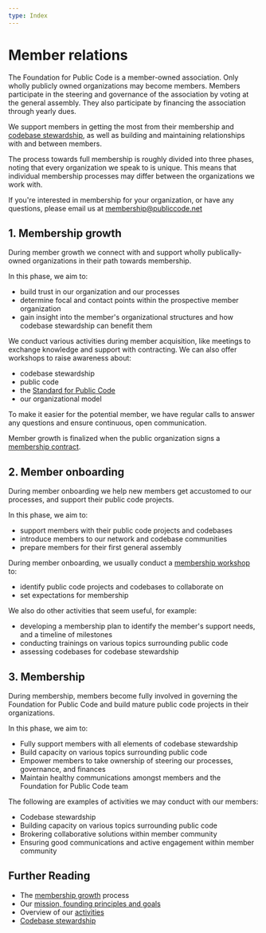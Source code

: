 ```yaml
---
type: Index
---
```


# Member relations

The Foundation for Public Code is a member-owned association. Only wholly publicly owned organizations may become members. Members participate in the steering and governance of the association by voting at the general assembly. They also participate by financing the association through yearly dues.

We support members in getting the most from their membership and [codebase stewardship](../codebase-stewardship), as well as building and maintaining relationships with and between members.

The process towards full membership is roughly divided into three phases, noting that every organization we speak to is unique. This means that individual membership  processes may differ between the organizations we work with.

If you're interested in membership for your organization, or have any questions, please email us at <membership@publiccode.net>

## 1. Membership growth

During member growth we connect with and support wholly publically-owned organizations in their path towards membership.

In this phase, we aim to:

* build trust in our organization and our processes
* determine focal and contact points within the prospective member organization
* gain insight into the member's organizational structures and how codebase stewardship can benefit them

We conduct various activities during member acquisition, like meetings to exchange knowledge and support with contracting. We can also offer workshops to raise awareness about:

  * codebase stewardship
  * public code
  * the [Standard for Public Code](https://standard.publiccode.net/)
  * our organizational model

To make it easier for the potential member, we have regular calls to answer any questions and ensure continuous, open communication.

Member growth is finalized when the public organization signs a [membership contract](../membership-growth/membership-contract.md).

## 2. Member onboarding

During member onboarding we help new members get accustomed to our processes, and support their public code projects.

In this phase, we aim to:

* support members with their public code projects and codebases
* introduce members to our network and codebase communities
* prepare members for their first general assembly

During member onboarding, we usually conduct a [membership workshop](../membership-growth/founding-membership-workshop.md) to:
  * identify public code projects and codebases to collaborate on
  * set expectations for membership

We also do other activities that seem useful, for example:

* developing a membership plan to identify the member's support needs, and a timeline of milestones
* conducting trainings on various topics surrounding public code
* assessing codebases for codebase stewardship

## 3. Membership

During membership, members become fully involved in governing the Foundation for Public Code and build mature public code projects in their organizations.

In this phase, we aim to:

* Fully support members with all elements of codebase stewardship
* Build capacity on various topics surrounding public code
* Empower members to take ownership of steering our processes, governance, and finances
* Maintain healthy communications amongst members and the Foundation for Public Code team

The following are examples of activities we may conduct with our members:

* Codebase stewardship
* Building capacity on various topics surrounding public code
* Brokering collaborative solutions within member community
* Ensuring good communications and active engagement within member community

## Further Reading

* The [membership growth](../membership-growth) process
* Our [mission, founding principles and goals](../../organization/mission.md)
* Overview of our [activities](../../activities/index.md)
* [Codebase stewardship](../codebase-stewardship/)

